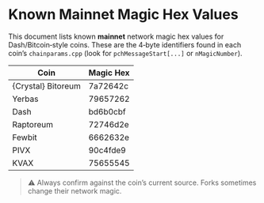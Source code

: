 # Known Mainnet Magic Hex Values

This document lists known **mainnet** network magic hex values for Dash/Bitcoin‑style coins.
These are the 4‑byte identifiers found in each coin’s `chainparams.cpp` (look for `pchMessageStart[...]` or `nMagicNumber`).

| Coin               | Magic Hex |
|--------------------|-----------|
| {Crystal} Bitoreum | 7a72642c |
| Yerbas             | 79657262 |
| Dash               | bd6b0cbf |
| Raptoreum          | 72746d2e |
| Fewbit             | 6662632e |
| PIVX               | 90c4fde9 |
| KVAX               | 75655545 |


> ⚠️ Always confirm against the coin’s current source. Forks sometimes change their network magic.

